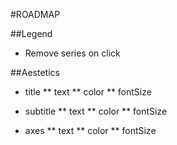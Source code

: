 #ROADMAP

##Legend
* Remove series on click 

##Aestetics 
* title
** text
** color
** fontSize

* subtitle
** text
** color
** fontSize

* axes
** text
** color
** fontSize
